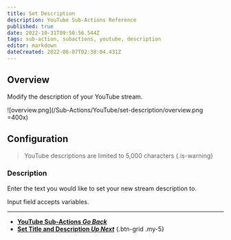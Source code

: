 ```yaml
---
title: Set Description
description: YouTube Sub-Actions Reference
published: true
date: 2022-10-31T09:50:56.544Z
tags: sub-action, subactions, youtube, description
editor: markdown
dateCreated: 2022-06-07T02:38:04.431Z
---
```


## Overview
Modify the description of your YouTube stream.

![overview.png](/Sub-Actions/YouTube/set-description/overview.png =400x)

## Configuration
> YouTube descriptions are limited to 5,000 characters
{.is-warning}

### Description
Enter the text you would like to set your new stream description to.

Input field accepts variables.

---

- [<i class="mdi mdi-chevron-left"></i>**YouTube Sub-Actions *Go Back***](/Sub-Actions/YouTube)
- [<i class="mdi mdi-text-box-multiple text--youtube"></i>**Set Title and Description *Up Next***](/Sub-Actions/YouTube/Set-Title-and-Description)
{.btn-grid .my-5}